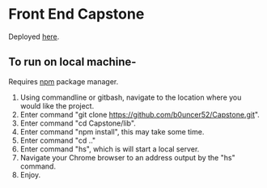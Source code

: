 # Front End Capstone

Deployed [here](https://b0uncer52.github.io/Capstone/).

## To run on local machine-
Requires [npm](https://www.npmjs.com/package/download) package manager.
1. Using commandline or gitbash, navigate to the location where you would like the project.
2. Enter command "git clone https://github.com/b0uncer52/Capstone.git".
3. Enter command "cd Capstone/lib".
4. Enter command "npm install", this may take some time.
5. Enter command "cd .."
6. Enter command "hs", which is will start a local server.
7. Navigate your Chrome browser to an address output by the "hs" command.
8. Enjoy.
